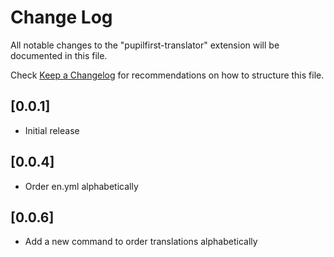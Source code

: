 # Change Log

All notable changes to the "pupilfirst-translator" extension will be documented in this file.

Check [Keep a Changelog](http://keepachangelog.com/) for recommendations on how to structure this file.

## [0.0.1]

- Initial release

## [0.0.4]

- Order en.yml alphabetically

## [0.0.6]

- Add a new command to order translations alphabetically
